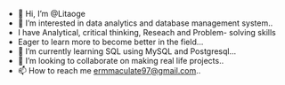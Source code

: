 - 👋 Hi, I’m @Litaoge
- 👀 I’m interested in data analytics and database management system..
- I have Analytical, critical thinking, Reseach and Problem- solving skills
-  Eager to learn more to become better in the field...
- 🌱 I’m currently learning SQL using MySQL and Postgresql...
- 💞️ I’m looking to collaborate on making real life projects..
- 📫 How to reach me ermmaculate97@gmail.com..

<!---
Litaoge/Litaoge is a ✨ special ✨ repository because its `README.md` (this file) appears on your GitHub profile.
You can click the Preview link to take a look at your changes.
--->
